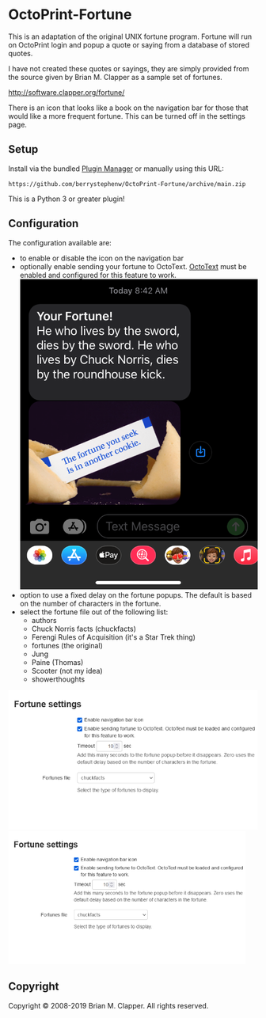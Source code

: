 # OctoPrint-Fortune

This is an adaptation of the original UNIX fortune program. Fortune will 
run on OctoPrint login and popup a quote or saying from a database of stored quotes.

I have not created these quotes or sayings, they are simply provided from the
source given by Brian M. Clapper as a sample set of fortunes.

http://software.clapper.org/fortune/

There is an icon that looks like a book on the navigation bar for those that 
would like a more frequent fortune. This can be turned off in the settings page.

## Setup

Install via the bundled [Plugin Manager](https://docs.octoprint.org/en/master/bundledplugins/pluginmanager.html)
or manually using this URL:

    https://github.com/berrystephenw/OctoPrint-Fortune/archive/main.zip

This is a Python 3 or greater plugin!

## Configuration

The configuration available are:
* to enable or disable the icon on the navigation bar 
* optionally enable sending your fortune to OctoText. [OctoText](https://plugins.octoprint.org/plugins/OctoText/) must be enabled and configured for
this feature to work.
![Text](octoprint_fortune/assets/img/fortune-text.png)
* option to use a fixed delay on the fortune popups. The default is based on
the number of characters in the fortune.
* select the fortune file out of the following list:
  * authors
  * Chuck Norris facts (chuckfacts)
  * Ferengi Rules of Acquisition (it's a Star Trek thing)
  * fortunes (the original)
  * Jung
  * Paine (Thomas)
  * Scooter (not my idea)
  * showerthoughts

![Settings](octoprint_fortune/assets/img/fortune-settings.png)
<img width="480" alt="Fortune" src="octoprint_fortune/assets/img/fortune-settings.png">
## Copyright
Copyright © 2008-2019 Brian M. Clapper. All rights reserved.
